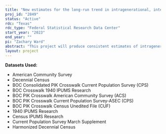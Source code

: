```yaml
---
title: "New estimates for the long-run trend in intragenerational, intergenerational and multigenerational mobility since 1850"
proj_id: "2849"
status: "Active"
rdc: "Texas"
rdc_type: "Federal Statistical Research Data Center"
start_year: "2023"
end_year: ""
pi: "Zachary Ward"
abstract: "This project will produce consistent estimates of intragenerational, intergenerational, and multigenerational mobility between 1850 and today. We will combine data from the 1850 to 1940 United States Decennial Censuses with post-1940 data from the Decennial Census, the Current Population Survey-Annual Social and Economic Supplements (ASEC), and the American Community Survey. Our estimates will improve upon the existing literature by including women and non-white individuals across the entire period. Studies do not include women and non-white individuals in pre-1940 data due to data limitations, but we can overcome these limitations with a new dataset based on genealogical data that allows us to link across historical censuses. We also contribute to the literature by producing estimates that account for measurement error when measuring social status, error that may vary across data sources. In addition to estimates of social mobility for the overall population, we will estimate how mobility varies by nativity status, which will contribute to understanding how economic assimilation has changed across immigration cohorts in the 19th Century, early 20th Century, and today. Overall, our project will allow us to measure how "equality of opportunity" has changed across race, ethnicity, and gender over three centuries."
layout: project
---
```


**Datasets Used:**

  - American Community Survey 
  - Decennial Census 
  - BOC Consolidated PIK Crosswalk Current Population Survey (CPS) 
  - BOC Crosswalk 1940 IPUMS Research 
  - BOC PIK Crosswalk American Community Survey (ACS) 
  - BOC PIK Crosswalk Current Population Survey-ASEC (CPS) 
  - BOC PIK Crosswalk Census Unedited File (CUF) 
  - 1940 IPUMS Research 
  - Census IPUMS Research 
  - Current Population Survey March Supplement 
  - Harmonized Decennial Census 


